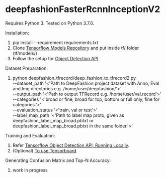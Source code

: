 # deepfashionFasterRcnnInceptionV2

Requires Python 3. Tested on Python 3.7.6.

Installation:
1. pip install --requirement requirements.txt
2. Clone [Tensorflow Models Repository](https://github.com/tensorflow/models) and put inside tf/ folder (tf/models/)
3. Follow the setup for [Object Detection API](https://github.com/tensorflow/models/tree/master/research/object_detection).

Dataset Preparation:
1. python deepfashion_tfrecord/deep_fashion_to_tfrecord2.py \
--dataset_path '<'Path to DeepFashion project dataset with Anno, Eval and Img directories e.g. /home/user/deepfashion/'>' \
--output_path '<'Path to output TFRecord e.g. /home/user/val.record'>' \
--categories '<'broad or fine, broad for top, bottom or full only, fine for categories.'>' \
--evaluation_status '<'train, val or test'>' \
--label_map_path '<'Path to label map proto, given as deepfashion_label_map_broad.pbtxt or deepfashion_label_map_broad.pbtxt in the same folder.'>'

Training and Evaluation:
1. Refer [Tensorflow Object Detection API, Running Locally](https://github.com/tensorflow/models/blob/master/research/object_detection/g3doc/running_locally.md#running-the-training-job).
2. (Optional) [To use Tensorboard](https://github.com/tensorflow/models/blob/master/research/object_detection/g3doc/running_locally.md#running-tensorboard).

Generating Confusion Matrix and Top-N Accuracy:
1. work in progress
